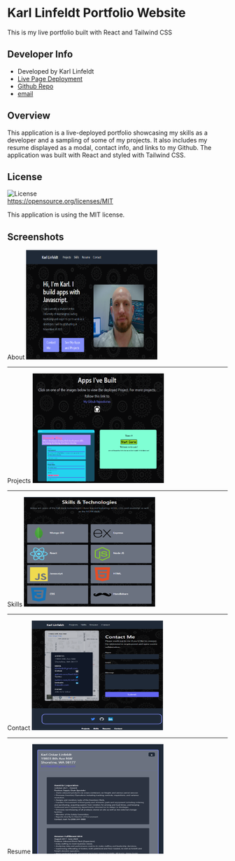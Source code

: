 # Karl Linfeldt Portfolio Website
This is my live portfolio built with React and Tailwind CSS  

## Developer Info  
- Developed by Karl Linfeldt 
- [Live Page Deployment](https://karlol82.github.io/react-portfolio/)
- [Github Repo](https://github.com/KarlOL82/react-portfolio)  
- [email](klinfeldt@gmail.com)  

## Overview  
This application is a live-deployed portfolio showcasing my skills as a developer and a sampling of some of my projects. It also includes my resume displayed as a modal, contact info, and links to my Github. The application was built with React and styled with Tailwind CSS.  

## License
  ![License](https://img.shields.io/badge/license-MIT-green.svg)  
  https://opensource.org/licenses/MIT  

  This application is using the MIT license.  

## Screenshots  

About <img src="./src/images/aboutSnip.png" width="300" height="250" alt="Image of the About section">  

___  

Projects <img src="./src/images/projectsSnip.png" width="300" height="250" alt="Image of the Projects section">  

___  

Skills <img src="./src/images/skillsSnip.png" width="300" height="250" alt="Image of the Skills section">  

___   

Contact <img src="./src/images/contactSnip.png" width="300" height="250" alt="Image of the Contact section">  

___  

Resume <img src="./src/images/resumeSnip.png" width="300" height="250" alt="Image of the Resume section">
